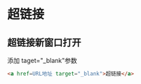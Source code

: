 <!--
 * @Description: 
 * @Version: 1.0
 * @Author: DaLao
 * @Email: dalao@xxx.com
 * @Date: 2021-04-04 16:33:48
 * @LastEditors: dalao
 * @LastEditTime: 2023-04-05 02:00:45
-->

# 超链接


## 超链接新窗口打开

添加 taget="_blank"参数

```html
<a href=URL地址 target="_blank">超链接</a>
```